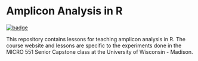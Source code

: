 # Amplicon Analysis in R 

[![badge](https://zenodo.org/badge/DOI/10.5281/zenodo.3942709.svg)](https://zenodo.org/badge/DOI/10.5281/zenodo.3942709.svg)

This repository contains lessons for teaching amplicon analysis in R. The course website and lessons are specific to the experiments done in the MICRO 551 Senior Capstone class at the University of Wisconsin - Madison. 